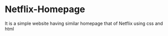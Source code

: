 # Netflix-Homepage
It is  a simple website having similar homepage that of Netflix using css and html 
